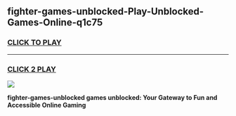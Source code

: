 
## fighter-games-unblocked-Play-Unblocked-Games-Online-q1c75
<h3>
<a href="https://premium76.site?title=fighter-games-unblocked&ref=24A">CLICK TO PLAY</a></h3>
<hr>

<h3>
<a href="https://premium76.site?title=fighter-games-unblocked&ref=24A">CLICK 2 PLAY</a>
  
</h3>

<a href="https://premium76.site?title=fighter-games-unblocked&ref=24A"><img src="https://clearcache.store/games.png"></a>


**fighter-games-unblocked games unblocked: Your Gateway to Fun and Accessible Online Gaming**
